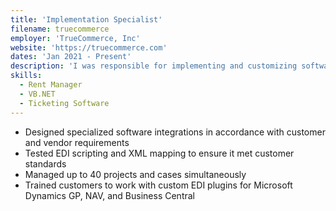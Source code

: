 ```yaml
---
title: 'Implementation Specialist'
filename: truecommerce
employer: 'TrueCommerce, Inc'
website: 'https://truecommerce.com'
dates: 'Jan 2021 - Present'
description: 'I was responsible for implementing and customizing software for customers.'
skills:
  - Rent Manager
  - VB.NET
  - Ticketing Software
---
```


- Designed specialized software integrations in accordance with customer and vendor requirements
- Tested EDI scripting and XML mapping to ensure it met customer standards
- Managed up to 40 projects and cases simultaneously
- Trained customers to work with custom EDI plugins for Microsoft Dynamics GP, NAV, and Business Central
